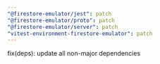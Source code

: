 ```yaml
---
"@firestore-emulator/jest": patch
"@firestore-emulator/proto": patch
"@firestore-emulator/server": patch
"vitest-environment-firestore-emulator": patch
---
```


fix(deps): update all non-major dependencies
